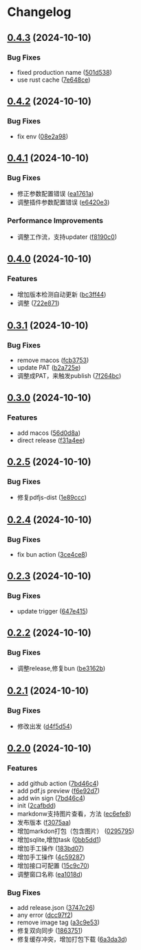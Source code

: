 # Changelog

## [0.4.3](https://github.com/liuhuapiaoyuan/MinerU-PDFScanner/compare/v0.4.2...v0.4.3) (2024-10-10)


### Bug Fixes

* fixed production name ([501d538](https://github.com/liuhuapiaoyuan/MinerU-PDFScanner/commit/501d53891b97c76c570c822edd999688ea2c322c))
* use rust cache ([7e648ce](https://github.com/liuhuapiaoyuan/MinerU-PDFScanner/commit/7e648cee291c1f082ed8ec107b219cad107b3e2b))

## [0.4.2](https://github.com/liuhuapiaoyuan/MinerU-PDFScanner/compare/v0.4.1...v0.4.2) (2024-10-10)


### Bug Fixes

* fix env ([08e2a98](https://github.com/liuhuapiaoyuan/MinerU-PDFScanner/commit/08e2a987c73f94c6703bf4f9aa232073744350b3))

## [0.4.1](https://github.com/liuhuapiaoyuan/MinerU-PDFScanner/compare/v0.4.0...v0.4.1) (2024-10-10)


### Bug Fixes

* 修正参数配置错误 ([ea1761a](https://github.com/liuhuapiaoyuan/MinerU-PDFScanner/commit/ea1761a7f3265909e328b38a038f9c144758f27e))
* 调整插件参数配置错误 ([e6420e3](https://github.com/liuhuapiaoyuan/MinerU-PDFScanner/commit/e6420e33bc297a46c906987b0d10ab24d39df8fd))


### Performance Improvements

* 调整工作流，支持updater ([f8190c0](https://github.com/liuhuapiaoyuan/MinerU-PDFScanner/commit/f8190c0e11716c15087aebf1cacb6359fe1e0d62))

## [0.4.0](https://github.com/liuhuapiaoyuan/MinerU-PDFScanner/compare/v0.3.1...v0.4.0) (2024-10-10)


### Features

* 增加版本检测自动更新 ([bc3ff44](https://github.com/liuhuapiaoyuan/MinerU-PDFScanner/commit/bc3ff44b362c9ab563e08320f7171621e103cd91))
* 调整 ([722e871](https://github.com/liuhuapiaoyuan/MinerU-PDFScanner/commit/722e871ba9940cc165467a3c165265707a2e82fa))

## [0.3.1](https://github.com/liuhuapiaoyuan/MinerU-PDFScanner/compare/v0.3.0...v0.3.1) (2024-10-10)


### Bug Fixes

* remove macos ([fcb3753](https://github.com/liuhuapiaoyuan/MinerU-PDFScanner/commit/fcb37536b59f92e0cd48b54a28a40bd99d1a1dea))
* update PAT ([b2a725e](https://github.com/liuhuapiaoyuan/MinerU-PDFScanner/commit/b2a725e6c4770f63c0b9a5cc16df8560455f000e))
* 调整成PAT，来触发publish ([7f264bc](https://github.com/liuhuapiaoyuan/MinerU-PDFScanner/commit/7f264bcd6fe308f1f20e20afa6785be7af1e33be))

## [0.3.0](https://github.com/liuhuapiaoyuan/MinerU-PDFScanner/compare/v0.2.5...v0.3.0) (2024-10-10)


### Features

* add macos ([56d0d8a](https://github.com/liuhuapiaoyuan/MinerU-PDFScanner/commit/56d0d8a736abca584d8b6e5b90fff8ad19f1e3ae))
* direct release ([f31a4ee](https://github.com/liuhuapiaoyuan/MinerU-PDFScanner/commit/f31a4ee04312da0106293a54debf354d2cf05362))

## [0.2.5](https://github.com/liuhuapiaoyuan/MinerU-PDFScanner/compare/v0.2.4...v0.2.5) (2024-10-10)


### Bug Fixes

* 修复pdfjs-dist ([1e89ccc](https://github.com/liuhuapiaoyuan/MinerU-PDFScanner/commit/1e89ccc247477c2d9f33f0e37946d577f8ddb574))

## [0.2.4](https://github.com/liuhuapiaoyuan/MinerU-PDFScanner/compare/v0.2.3...v0.2.4) (2024-10-10)


### Bug Fixes

* fix bun action ([3ce4ce8](https://github.com/liuhuapiaoyuan/MinerU-PDFScanner/commit/3ce4ce82328f8f0fda3741e15ada23150e66b3b5))

## [0.2.3](https://github.com/liuhuapiaoyuan/MinerU-PDFScanner/compare/v0.2.2...v0.2.3) (2024-10-10)


### Bug Fixes

* update trigger ([647e415](https://github.com/liuhuapiaoyuan/MinerU-PDFScanner/commit/647e4150cafbd7b266519b6548e5414238580b69))

## [0.2.2](https://github.com/liuhuapiaoyuan/MinerU-PDFScanner/compare/v0.2.1...v0.2.2) (2024-10-10)


### Bug Fixes

* 调整release,修复bun ([be3162b](https://github.com/liuhuapiaoyuan/MinerU-PDFScanner/commit/be3162b53b58dabb5f4965932fd7900184a4837a))

## [0.2.1](https://github.com/liuhuapiaoyuan/MinerU-PDFScanner/compare/v0.2.0...v0.2.1) (2024-10-10)


### Bug Fixes

* 修改出发 ([d4f5d54](https://github.com/liuhuapiaoyuan/MinerU-PDFScanner/commit/d4f5d54ecf87228749f27ddbb29f270d39c4499e))

## [0.2.0](https://github.com/liuhuapiaoyuan/MinerU-PDFScanner/compare/v0.1.0...v0.2.0) (2024-10-10)


### Features

* add github action ([7bd46c4](https://github.com/liuhuapiaoyuan/MinerU-PDFScanner/commit/7bd46c4ffbbd86b450f7f2182aae61a839842490))
* add pdf.js preview ([f6e92d7](https://github.com/liuhuapiaoyuan/MinerU-PDFScanner/commit/f6e92d76d81259011cd6854be3ea8a174e6bb8b8))
* add win sign ([7bd46c4](https://github.com/liuhuapiaoyuan/MinerU-PDFScanner/commit/7bd46c4ffbbd86b450f7f2182aae61a839842490))
* init ([2cafbdd](https://github.com/liuhuapiaoyuan/MinerU-PDFScanner/commit/2cafbdd35af9f346ae31985135d669fa3958c366))
* markdonw支持图片查看，方法 ([ec6efe8](https://github.com/liuhuapiaoyuan/MinerU-PDFScanner/commit/ec6efe8d4631cbd672d914715b092e9796e0af62))
* 发布版本 ([f3075aa](https://github.com/liuhuapiaoyuan/MinerU-PDFScanner/commit/f3075aa16aa816a5be70ba8eedc54d6677992683))
* 增加markdon打包（包含图片） ([0295795](https://github.com/liuhuapiaoyuan/MinerU-PDFScanner/commit/02957950f0e52d6d6864a580fe16a7ab67297d6b))
* 增加sqlite,增加task ([0bb5dd1](https://github.com/liuhuapiaoyuan/MinerU-PDFScanner/commit/0bb5dd1b23537aa98fd30ae12f24ee5cbd2f7077))
* 增加手工操作 ([183bd07](https://github.com/liuhuapiaoyuan/MinerU-PDFScanner/commit/183bd07e7b07e709335e3db8251e73bd22b78409))
* 增加手工操作 ([4c59287](https://github.com/liuhuapiaoyuan/MinerU-PDFScanner/commit/4c592875e273a012c914d0dfcb9fa0ad4e4e5141))
* 增加接口可配置 ([15c9c70](https://github.com/liuhuapiaoyuan/MinerU-PDFScanner/commit/15c9c7098d86e17cdc419d1dd4c66e18cddd67a2))
* 调整窗口名称 ([ea1018d](https://github.com/liuhuapiaoyuan/MinerU-PDFScanner/commit/ea1018d2a7bfb2e3e8cea3a0f8a631f9ba51d088))


### Bug Fixes

* add release.json ([3747c26](https://github.com/liuhuapiaoyuan/MinerU-PDFScanner/commit/3747c265a95ed8560745a4cfb5a25c688f1b9e7c))
* any error ([dcc97f2](https://github.com/liuhuapiaoyuan/MinerU-PDFScanner/commit/dcc97f21090fc5f72a2496b8de5f8f84553633fc))
* remove image tag ([a3c9e53](https://github.com/liuhuapiaoyuan/MinerU-PDFScanner/commit/a3c9e537c72683a27af7d3319978c922961d49ca))
* 修复双向同步 ([1863751](https://github.com/liuhuapiaoyuan/MinerU-PDFScanner/commit/1863751089ce65b33544c34ad7bfe65d3f153c16))
* 修复缓存冲突，增加打包下载 ([6a3da3d](https://github.com/liuhuapiaoyuan/MinerU-PDFScanner/commit/6a3da3d348cb860ad7c3c4604e0f2287b0b9e5ce))
